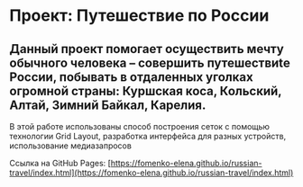 # Проект: Путешествие по России

## Данный проект помогает осуществить мечту обычного человека – совершить путешествиtе России, побывать в отдаленных уголках огромной страны: Куршская коса, Кольский, Алтай, Зимний Байкал, Карелия.

В этой работе использованы способ построения сеток с помощью технологии Grid Layout, разработка интерфейса для разных устройств, использование медиазапросов

Ссылка на GitHub Pages: [https://fomenko-elena.github.io/russian-travel/index.html](https://fomenko-elena.github.io/russian-travel/index.html)